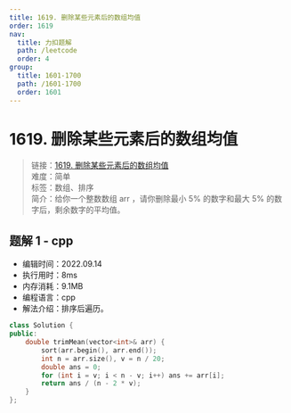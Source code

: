 ```yaml
---
title: 1619. 删除某些元素后的数组均值
order: 1619
nav:
  title: 力扣题解
  path: /leetcode
  order: 4
group:
  title: 1601-1700
  path: /1601-1700
  order: 1601
---
```


# 1619. 删除某些元素后的数组均值
    
> 链接：[1619. 删除某些元素后的数组均值](https://leetcode.cn/problems/mean-of-array-after-removing-some-elements/)  
> 难度：简单  
> 标签：数组、排序  
> 简介：给你一个整数数组 arr ，请你删除最小 5% 的数字和最大 5% 的数字后，剩余数字的平均值。
      
## 题解 1 - cpp
- 编辑时间：2022.09.14
- 执行用时：8ms
- 内存消耗：9.1MB
- 编程语言：cpp
- 解法介绍：排序后遍历。
```cpp
class Solution {
public:
    double trimMean(vector<int>& arr) {
        sort(arr.begin(), arr.end());
        int n = arr.size(), v = n / 20;
        double ans = 0;
        for (int i = v; i < n - v; i++) ans += arr[i];
        return ans / (n - 2 * v);
    }
};
```

      